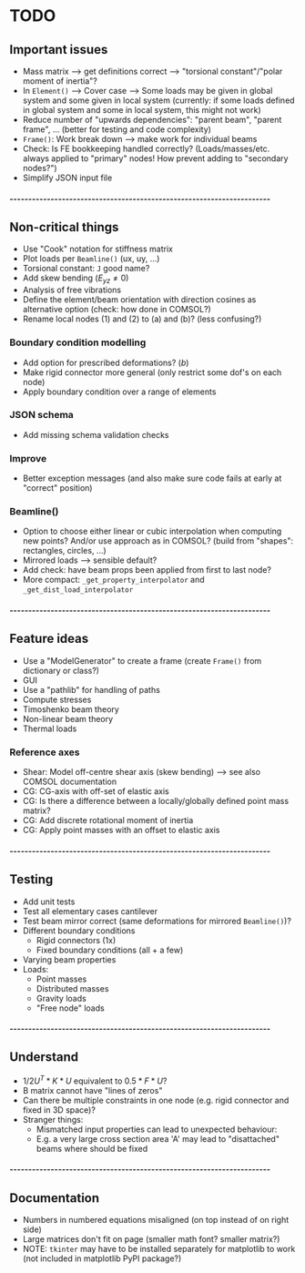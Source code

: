 # TODO

## Important issues
* Mass matrix --> get definitions correct --> "torsional constant"/"polar moment of inertia"?
* In `Element()` --> Cover case --> Some loads may be given in global system and some given in local system (currently: if some loads defined in global system and some in local system, this might not work)
* Reduce number of "upwards dependencies": "parent beam", "parent frame", ... (better for testing and code complexity)
* `Frame()`: Work break down --> make work for individual beams
* Check: Is FE bookkeeping handled correctly? (Loads/masses/etc. always applied to "primary" nodes! How prevent adding to "secondary nodes?")
* Simplify JSON input file

#### ----------------------------------------------------------------------

## Non-critical things
* Use "Cook" notation for stiffness matrix
* Plot loads per `Beamline()` (ux, uy, ...)
* Torsional constant: `J` good name?
* Add skew bending ($E_{yz} \neq 0$)
* Analysis of free vibrations
* Define the element/beam orientation with direction cosines as alternative option (check: how done in COMSOL?)
* Rename local nodes (1) and (2) to (a) and (b)? (less confusing?)

### Boundary condition modelling
* Add option for prescribed deformations? ($b$)
* Make rigid connector more general (only restrict some dof's on each node)
* Apply boundary condition over a range of elements

### JSON schema
* Add missing schema validation checks

### Improve
* Better exception messages (and also make sure code fails at early at "correct" position)

### Beamline()
* Option to choose either linear or cubic interpolation when computing new points? And/or use approach as in COMSOL? (build from "shapes": rectangles, circles, ...)
* Mirrored loads --> sensible default?
* Add check: have beam props been applied from first to last node?
* More compact: `_get_property_interpolator` and `_get_dist_load_interpolator`

#### ----------------------------------------------------------------------

## Feature ideas
* Use a "ModelGenerator" to create a frame (create `Frame()` from dictionary or class?)
* GUI
* Use a "pathlib" for handling of paths
* Compute stresses
* Timoshenko beam theory
* Non-linear beam theory
* Thermal loads

### Reference axes
* Shear: Model off-centre shear axis (skew bending) --> see also COMSOL documentation
* CG: CG-axis with off-set of elastic axis
* CG: Is there a difference between a locally/globally defined point mass matrix?
* CG: Add discrete rotational moment of inertia
* CG: Apply point masses with an offset to elastic axis

#### ----------------------------------------------------------------------

## Testing
* Add unit tests
* Test all elementary cases cantilever
* Test beam mirror correct (same deformations for mirrored `Beamline()`)?
*  Different boundary conditions
   *  Rigid connectors (1x)
   *  Fixed boundary conditions (all + a few)
* Varying beam properties
*  Loads:
    * Point masses
    * Distributed masses
    * Gravity loads
    * "Free node" loads

#### ----------------------------------------------------------------------

## Understand
* $1/2 U^T * K * U$ equivalent to $0.5 * F * U$?
* B matrix cannot have "lines of zeros"
* Can there be multiple constraints in one node (e.g. rigid connector and fixed in 3D space)?
* Stranger things:
    - Mismatched input properties can lead to unexpected behaviour:
    - E.g. a very large cross section area 'A' may lead to "disattached" beams where should be fixed

#### ----------------------------------------------------------------------

## Documentation
* Numbers in numbered equations misaligned (on top instead of on right side)
* Large matrices don't fit on page (smaller math font? smaller matrix?)
* NOTE: `tkinter` may have to be installed separately for matplotlib to work (not included in matplotlib PyPI package?)
